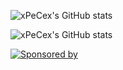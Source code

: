 ![xPeCex's GitHub stats](https://github-readme-stats.vercel.app/api?username=xpecex&theme=synthwave&show_icons=true)

![xPeCex's GitHub stats](https://github-readme-stats.vercel.app/api/top-langs/?username=xpecex&theme=synthwave&layout=compact)

[![Sponsored by](https://swapnex.io/assets/promo/en/1200x150_0.gif)](https://swapnex.io/ref/xpecex)
